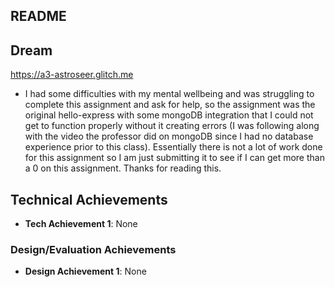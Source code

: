 README
---

## Dream

https://a3-astroseer.glitch.me

- I had some difficulties with my mental wellbeing and was struggling to complete this assignment and ask for help, so the assignment was the original hello-express with some mongoDB integration that I could not get to function properly without it creating errors (I was following along with the video the professor did on mongoDB since I had no database experience prior to this class). Essentially there is not a lot of work done for this assignment so I am just submitting it to see if I can get more than a 0 on this assignment. Thanks for reading this.

## Technical Achievements
- **Tech Achievement 1**: None

### Design/Evaluation Achievements
- **Design Achievement 1**: None
